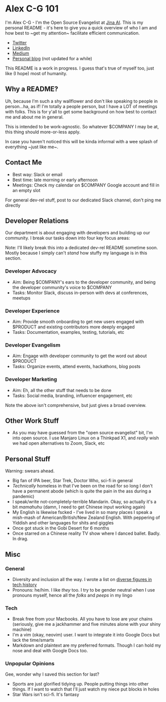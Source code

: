 # Alex C-G 101

I'm Alex C-G - I'm the Open Source Evangelist at [Jina AI](http://www.jina.ai). This is my personal README - it's here to give you a quick overview of who I am and how best to ~get my attention~ facilitate efficient communication.

* [Twitter](http://www.twitter.com/alexcg)
* [LinkedIn](https://www.linkedin.com/in/alexcg/)
* [Medium](https://medium.com/@alexcg1)
* [Personal blog](http://alexcg1.github.io) (not updated for a while)

This README is a work in progress. I guess that's true of myself too, just like (I hope) most of humanity.

## Why a README?

Uh, because I'm such a shy wallflower and don't like speaking to people in person...ha, as if! I'm totally a people person, but I have a LOT of meetings with folks. This is for y'all to get some background on how best to contact me and about me in general.

This is intended to be work-agnostic. So whatever $COMPANY I may be at, this thing should more-or-less apply.

In case you haven't noticed this will be kinda informal with a wee splash of everything ~just like me~.

## Contact Me

- Best way: Slack or email
- Best time: late morning or early afternoon
- Meetings: Check my calendar on $COMPANY Google account and fill in an empty slot

For general dev-rel stuff, post to our dedicated Slack channel, don't ping me directly

## Developer Relations

Our department is about engaging with developers and building up our community. I break our tasks down into four key focus areas:

Note: I'll likely break this into a dedicated dev-rel README sometime soon. Mostly because I simply can't *stand* how stuffy my language is in this section.

### Developer Advocacy

- Aim: Being $COMPANY's ears to the developer community, and being the developer community's voice to $COMPANY
- Tasks: Monitor Slack, discuss in-person with devs at conferences, meetups

### Developer Experience

- Aim: Provide smooth onboarding to get new users engaged with $PRODUCT and existing contributors more deeply engaged
- Tasks: Documentation, examples, testing, tutorials, etc

### Developer Evangelism

- Aim: Engage with developer community to get the word out about $PRODUCT
- Tasks: Organize events, attend events, hackathons, blog posts

### Developer Marketing

- Aim: Eh, all the other stuff that needs to be done
- Tasks: Social media, branding, influencer engagement, etc

Note the above isn't comprehensive, but just gives a broad overview.

## Other Work Stuff

- As you may have guessed from the "open source evangelist" bit, I'm into open source. I use Manjaro Linux on a Thinkpad X1, and *really* wish we had open alternatives to Zoom, Slack, etc

## Personal Stuff

Warning: swears ahead.

- Big fan of IPA beer, Star Trek, Doctor Who, sci-fi in general
- *Technically* homeless in that I've been on the road for so long I don't have a permanent abode (which is quite the pain in the ass during a pandemic)
- I speak/write not-completely-terrible Mandarin. Okay, so actually it's a bit *mamahuhu* (damn, I need to get Chinese input working again)
- My English is likewise fscked - I've lived in so many places I speak a mish-mash of American/British/New Zealand English. With peppering of Yiddish and other languages for shits and giggles
- Once got stuck in the Gobi Desert for 6 months
- Once starred on a Chinese reality TV show where I danced ballet. Badly. In drag.

## Misc

### General

- Diversity and inclusion all the way. I wrote a list on [diverse figures in tech history](https://github.com/folkswhocode/awesome-diversity/blob/master/FIGURES.md)
- Pronouns: he/him. I like *they* too. I try to be gender neutral when I use pronouns myself, hence all the *folks* and *peeps* in my lingo

### Tech

- Break free from your Macbooks. All you have to lose are your chains (seriously, give me a jackhammer and five minutes alone with your shiny machine)
- I'm a vim (okay, neovim) user. I want to integrate it into Google Docs but lack the time/smarts
- Markdown and plaintext are my preferred formats. Though I can hold my nose and deal with Google Docs too.

### Unpopular Opinions

Gee, wonder why I saved this section for last?

- Sports are just glorified tidying up. People putting things into other things. If I want to watch that I'll just watch my niece put blocks in holes
- Star Wars isn't sci-fi. It's fantasy
